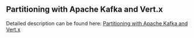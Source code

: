 ## Partitioning with Apache Kafka and Vert.x

Detailed description can be found here: [Partitioning with Apache Kafka and Vert.x](https://piotrminkowski.wordpress.com/2018/01/30/partitioning-with-apache-kafka-and-vertx/) 